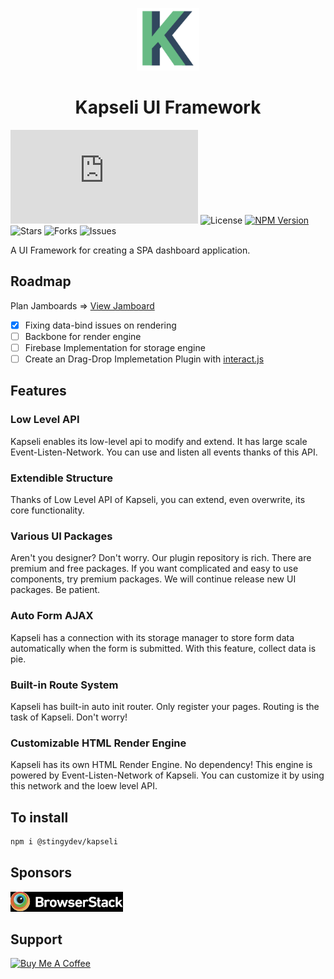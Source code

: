 <p align="center">
    <img src="./kapseli-logo.png" alt="kapseli-logo" height="100"><br>
</p>
<h1 align="center">Kapseli UI Framework</h1>

![Code Size](https://badgen.net/badgesize/normal/Swindler36/Kapseli-UI-Framework/master/dist/js/bundle.js?style=flat-square&label=size&color=47BB77&labelColor=000)
![License](https://badgen.net/badge/license/MIT/blue?style=flat-square&color=47BB77&labelColor=000)
[![NPM Version](https://img.shields.io/npm/v/@stingydev/kapseli?style=flat-square&color=47BB77&labelColor=000)](https://www.npmjs.com/package/@stingydev/kapseli)
![Stars](https://badgen.net/github/stars/Swindler36/Kapseli-UI-Framework?style=flat-square&color=47BB77&labelColor=000)
![Forks](https://badgen.net/github/forks/Swindler36/Kapseli-UI-Framework?style=flat-square&color=47BB77&labelColor=000)
![Issues](https://badgen.net/github/issues/Swindler36/Kapseli-UI-Framework?style=flat-square&color=47BB77&labelColor=000)

A UI Framework for creating a SPA dashboard application.

## Roadmap

Plan Jamboards => [View Jamboard](https://jamboard.google.com/d/1hunm6IeiJexXnuW9XgFz2l-y8iPIZjfIvvYyiBjaRAU/edit?usp=sharing)

- [x] Fixing data-bind issues on rendering
- [ ] Backbone for render engine
- [ ] Firebase Implementation for storage engine
- [ ] Create an Drag-Drop Implemetation Plugin with [interact.js](https://interactjs.io/)

## Features

### Low Level API

Kapseli enables its low-level api to modify and extend. It has large scale Event-Listen-Network. You can use and listen all events thanks of this API.

### Extendible Structure

Thanks of Low Level API of Kapseli, you can extend, even overwrite, its core functionality.

### Various UI Packages

Aren't you designer? Don't worry. Our plugin repository is rich. There are premium and free packages. If you want complicated and easy to use components, try premium packages. We will continue release new UI packages. Be patient.

### Auto Form AJAX

Kapseli has a connection with its storage manager to store form data automatically when the form is submitted. With this feature, collect data is pie.

### Built-in Route System

Kapseli has built-in auto init router. Only register your pages. Routing is the task of Kapseli. Don't worry!

### Customizable HTML Render Engine

Kapseli has its own HTML Render Engine. No dependency! This engine is powered by Event-Listen-Network of Kapseli. You can customize it by using this network and the loew level API.

## To install

```bash
npm i @stingydev/kapseli
```

## Sponsors

![browserstack](./sponsors/browserstack.jpeg)

## Support

<a href="https://www.buymeacoffee.com/stingydev" target="_blank"><img src="https://cdn.buymeacoffee.com/buttons/v2/default-yellow.png" alt="Buy Me A Coffee" width="200px"></a>
